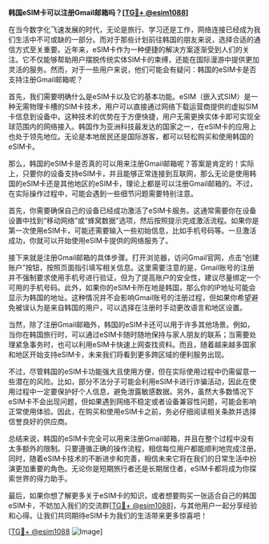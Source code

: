 **韩国eSIM卡可以注册Gmail邮箱吗？[[TG💪+ @esim1088](https://t.me/s/esim1088)]**

在当今数字化飞速发展的时代，无论是旅行、学习还是工作，网络连接已经成为我们生活中不可或缺的一部分。而对于那些计划前往韩国的朋友来说，选择合适的通信方式至关重要。近年来，eSIM卡作为一种便捷的解决方案逐渐受到人们的关注。它不仅能够帮助用户摆脱传统实体SIM卡的束缚，还能在国际漫游中提供更加灵活的服务。然而，对于一些用户来说，他们可能会有疑问：韩国的eSIM卡是否支持注册Gmail邮箱呢？

首先，我们需要明确什么是eSIM卡以及它的基本功能。eSIM（嵌入式SIM）是一种无需物理卡槽的SIM卡技术，用户可以直接通过网络下载运营商提供的虚拟SIM卡信息到设备中。这种技术的优势在于方便快捷，用户无需更换实体卡即可实现全球范围内的网络接入。韩国作为亚洲科技最发达的国家之一，在eSIM卡的应用上也处于领先地位。无论是本地居民还是国际游客，都可以轻松购买和使用韩国的eSIM卡。

那么，韩国的eSIM卡是否真的可以用来注册Gmail邮箱呢？答案是肯定的！实际上，只要你的设备支持eSIM卡，并且能够正常连接到互联网，那么无论是使用韩国的eSIM卡还是其他地区的eSIM卡，理论上都是可以注册Gmail邮箱的。不过，在实际操作过程中，可能会遇到一些细节问题需要特别注意。

首先，你需要确保自己的设备已经成功激活了eSIM卡服务。这通常需要你在设备设置中找到“移动网络”或“蜂窝数据”选项，然后按照提示完成激活流程。如果你是第一次使用eSIM卡，可能还需要输入一些初始信息，比如手机号码等。一旦激活成功，你就可以开始使用eSIM卡提供的网络服务了。

接下来就是注册Gmail邮箱的具体步骤。打开浏览器，访问Gmail官网，点击“创建账户”按钮，按照页面指引填写相关信息。这里需要注意的是，Gmail账号的注册并不强制要求使用手机号进行验证，但为了提高账户的安全性，建议尽量绑定一个可用的手机号码。此外，如果你的eSIM卡所在地是韩国，那么你的IP地址可能会显示为韩国的地址。这种情况并不会影响Gmail账号的注册过程，但如果你希望避免被误认为是来自韩国的用户，可以选择在注册时手动更改语言和地区设置。

当然，除了注册Gmail邮箱外，韩国的eSIM卡还可以用于许多其他场景。例如，当你在韩国旅行时，可以通过eSIM卡随时随地保持与家人朋友的联系；当需要处理紧急事务时，也可以利用eSIM卡快速上网查找资料。而且，随着越来越多国家和地区开始支持eSIM卡，未来我们将看到更多跨区域的便利服务出现。

不过，尽管韩国的eSIM卡功能强大且使用方便，但在实际使用过程中仍需留意一些潜在的风险。比如，部分不法分子可能会利用eSIM卡进行诈骗活动，因此在使用过程中一定要保护好个人信息，避免泄露敏感数据。另外，虽然大多数情况下eSIM卡不会出现问题，但如果遇到网络不稳定或者设备兼容性问题，可能会影响正常使用体验。因此，在购买和使用eSIM卡之前，务必仔细阅读相关条款并选择信誉良好的供应商。

总结来说，韩国的eSIM卡完全可以用来注册Gmail邮箱，并且在整个过程中没有太多额外的限制。只要遵循正确的操作流程，相信每位用户都能顺利地完成注册。同时，随着eSIM卡技术的不断进步和完善，相信未来它将在我们的日常生活中扮演更加重要的角色。无论你是短期旅行者还是长期居住者，eSIM卡都将成为你探索世界的得力助手。

最后，如果你想了解更多关于eSIM卡的知识，或者想要购买一张适合自己的韩国eSIM卡，不妨加入我们的交流群[[TG💪+ @esim1088](https://t.me/s/esim1088)]，与其他用户一起分享经验和心得。让我们共同期待eSIM卡为我们的生活带来更多惊喜吧！

[[TG💪+ @esim1088](https://t.me/s/esim1088) ![Image](https://i.postimg.cc/4NQfJmqS/Snipaste-2025-05-13-00-14-12.png)]